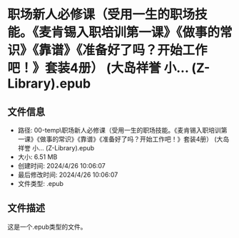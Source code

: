 ﻿# 职场新人必修课（受用一生的职场技能。《麦肯锡入职培训第一课》《做事的常识》《靠谱》《准备好了吗？开始工作吧！》套装4册） (大岛祥誉  小... (Z-Library).epub

## 文件信息
- 路径: 00-temp\职场新人必修课（受用一生的职场技能。《麦肯锡入职培训第一课》《做事的常识》《靠谱》《准备好了吗？开始工作吧！》套装4册） (大岛祥誉  小... (Z-Library).epub
- 大小: 6.51 MB
- 创建时间: 2024/4/26 10:06:07
- 最后修改时间: 2024/4/26 10:06:07
- 文件类型: .epub

## 文件描述
这是一个.epub类型的文件。


